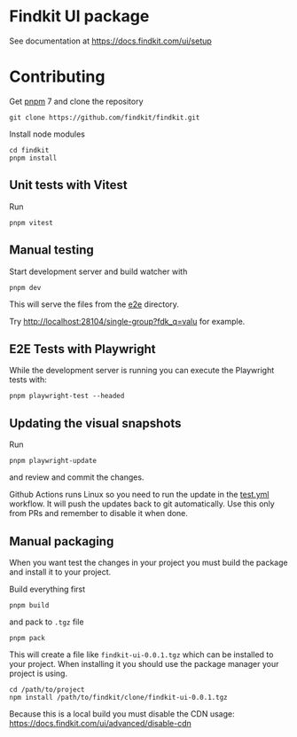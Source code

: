 # Findkit UI package

See documentation at <https://docs.findkit.com/ui/setup>

# Contributing

Get [pnpm](https://pnpm.io/installation) 7 and clone the repository

```
git clone https://github.com/findkit/findkit.git
```

Install node modules

```
cd findkit
pnpm install
```

## Unit tests with Vitest

Run

```
pnpm vitest
```

## Manual testing

Start development server and build watcher with

```
pnpm dev
```

This will serve the files from the [e2e](e2e) directory.

Try <http://localhost:28104/single-group?fdk_q=valu> for example.

## E2E Tests with Playwright

While the development server is running you can execute the Playwright tests
with:

```
pnpm playwright-test --headed
```

## Updating the visual snapshots

Run

```
pnpm playwright-update
```

and review and commit the changes.

Github Actions runs Linux so you need to run the update in the
[test.yml](/.github/workflows/test.yml) workflow. It will push the updates back
to git automatically. Use this only from PRs and remember to disable it when
done.

## Manual packaging

When you want test the changes in your project you must build the package and
install it to your project.

Build everything first

```
pnpm build
```

and pack to `.tgz` file

```
pnpm pack
```

This will create a file like `findkit-ui-0.0.1.tgz` which can be installed to
your project. When installing it you should use the package manager your project
is using.

```
cd /path/to/project
npm install /path/to/findkit/clone/findkit-ui-0.0.1.tgz
```

Because this is a local build you must disable the CDN usage:
<https://docs.findkit.com/ui/advanced/disable-cdn>
